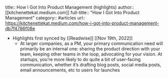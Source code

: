title:: How I Got Into Product Management (highlights)
author:: [[kitchenettekat.medium.com]]
full-title:: "How I Got Into Product Management"
category:: #articles
url:: https://kitchenettekat.medium.com/how-i-got-into-product-management-db7f4786f08e

- Highlights first synced by [[Readwise]] [[Nov 19th, 2022]]
	- At larger companies, as a PM, your primary communication need will primarily be an internal one: sharing the product direction with your team, keeping other teams in the loop, advocating for your vision. At startups, you’re more likely to do quite a bit of user-facing communication, whether it’s drafting blog posts, social media posts, email announcements, etc to users for launches